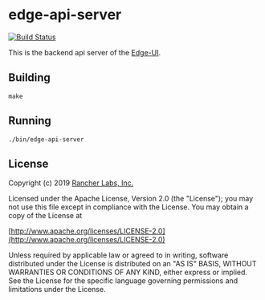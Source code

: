edge-api-server
========
[![Build Status](http://drone-pandaria.cnrancher.com/api/badges/cnrancher/edge-api-server/status.svg)](http://drone-pandaria.cnrancher.com/cnrancher/edge-api-server)


This is the backend api server of the [Edge-UI](https://github.com/cnrancher/edge-ui).


## Building

`make`


## Running

`./bin/edge-api-server`

## License
Copyright (c) 2019 [Rancher Labs, Inc.](http://rancher.com)

Licensed under the Apache License, Version 2.0 (the "License");
you may not use this file except in compliance with the License.
You may obtain a copy of the License at

[http://www.apache.org/licenses/LICENSE-2.0](http://www.apache.org/licenses/LICENSE-2.0)

Unless required by applicable law or agreed to in writing, software
distributed under the License is distributed on an "AS IS" BASIS,
WITHOUT WARRANTIES OR CONDITIONS OF ANY KIND, either express or implied.
See the License for the specific language governing permissions and
limitations under the License.
